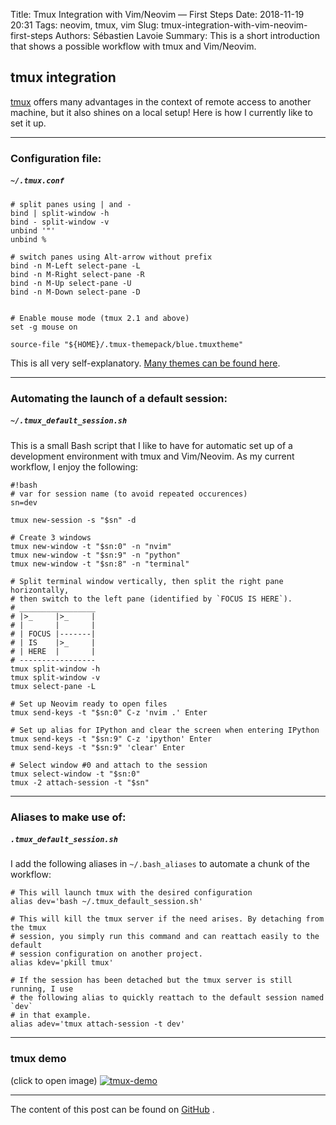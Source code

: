Title: Tmux Integration with Vim/Neovim — First Steps
Date: 2018-11-19 20:31
Tags: neovim, tmux, vim
Slug: tmux-integration-with-vim-neovim-first-steps
Authors: Sébastien Lavoie
Summary: This is a short introduction that shows a possible workflow with tmux and Vim/Neovim.

## tmux integration

[tmux](https://github.com/tmux/tmux) offers many advantages in the context of remote access to another machine, but it also shines on a local setup! Here is how I currently like to set it up.

---

### Configuration file:
##### `~/.tmux.conf`

~~~~{.bash}
# split panes using | and -
bind | split-window -h
bind - split-window -v
unbind '"'
unbind %

# switch panes using Alt-arrow without prefix
bind -n M-Left select-pane -L
bind -n M-Right select-pane -R
bind -n M-Up select-pane -U
bind -n M-Down select-pane -D


# Enable mouse mode (tmux 2.1 and above)
set -g mouse on

source-file "${HOME}/.tmux-themepack/blue.tmuxtheme"
~~~~


This is all very self-explanatory. [Many themes can be found here](https://github.com/jimeh/tmux-themepack).

---

### Automating the launch of a default session:
##### `~/.tmux_default_session.sh`
This is a small Bash script that I like to have for automatic set up of a development environment with tmux and Vim/Neovim. As my current workflow, I enjoy the following:

~~~~{.bash}
#!bash
# var for session name (to avoid repeated occurences)
sn=dev

tmux new-session -s "$sn" -d

# Create 3 windows
tmux new-window -t "$sn:0" -n "nvim"
tmux new-window -t "$sn:9" -n "python"
tmux new-window -t "$sn:8" -n "terminal"

# Split terminal window vertically, then split the right pane horizontally,
# then switch to the left pane (identified by `FOCUS IS HERE`).
# _________________
# |>_     |>_     |
# |       |       |
# | FOCUS |-------|
# | IS    |>_     |
# | HERE  |       |
# -----------------
tmux split-window -h
tmux split-window -v
tmux select-pane -L

# Set up Neovim ready to open files
tmux send-keys -t "$sn:0" C-z 'nvim .' Enter

# Set up alias for IPython and clear the screen when entering IPython
tmux send-keys -t "$sn:9" C-z 'ipython' Enter
tmux send-keys -t "$sn:9" 'clear' Enter

# Select window #0 and attach to the session
tmux select-window -t "$sn:0"
tmux -2 attach-session -t "$sn"
~~~~

---

### Aliases to make use of:
##### `.tmux_default_session.sh`
I add the following aliases in `~/.bash_aliases` to automate a chunk of the workflow:

~~~~{.bash}
# This will launch tmux with the desired configuration
alias dev='bash ~/.tmux_default_session.sh'

# This will kill the tmux server if the need arises. By detaching from the tmux
# session, you simply run this command and can reattach easily to the default
# session configuration on another project.
alias kdev='pkill tmux'

# If the session has been detached but the tmux server is still running, I use
# the following alias to quickly reattach to the default session named `dev`
# in that example.
alias adev='tmux attach-session -t dev'
~~~~

---

### tmux demo

(click to open image)
<a href="{static}/images/posts/0001_tmux-integration-with-vim/tmux-demo.gif"><img src="{static}/images/posts/0001_tmux-integration-with-vim/tmux-demo.gif" alt="tmux-demo" class="max-size-img-post"></a>

---

The content of this post can be found on [GitHub](https://github.com/sglavoie/better-vim-experience#tmux-integration) <i class="fab fa-github-alt"></i> .
